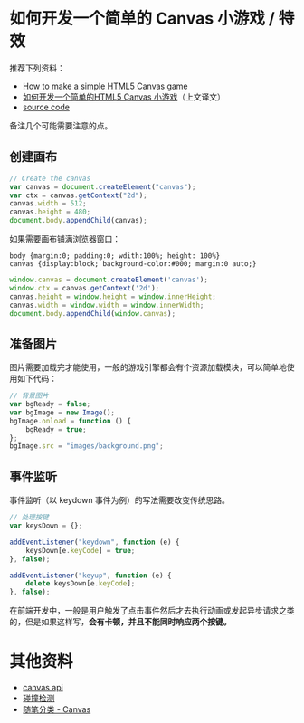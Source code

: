 # 如何开发一个简单的 Canvas 小游戏  / 特效

推荐下列资料：

- [How to make a simple HTML5 Canvas game](http://www.lostdecadegames.com/how-to-make-a-simple-html5-canvas-game/)
- [如何开发一个简单的HTML5 Canvas 小游戏](http://www.cnblogs.com/Wayou/p/how-to-make-a-simple-html5-canvas-game.html)（上文译文）
- [source code](https://github.com/lostdecade/simple_canvas_game)

备注几个可能需要注意的点。


## 创建画布

```javascript
// Create the canvas
var canvas = document.createElement("canvas");
var ctx = canvas.getContext("2d");
canvas.width = 512;
canvas.height = 480;
document.body.appendChild(canvas);
```

如果需要画布铺满浏览器窗口：

```
body {margin:0; padding:0; wdith:100%; height: 100%}
canvas {display:block; background-color:#000; margin:0 auto;}
```

```javascript
window.canvas = document.createElement('canvas');
window.ctx = canvas.getContext('2d');
canvas.height = window.height = window.innerHeight;
canvas.width = window.width = window.innerWidth;
document.body.appendChild(window.canvas);
```

## 准备图片

图片需要加载完才能使用，一般的游戏引擎都会有个资源加载模块，可以简单地使用如下代码：

```javascript
// 背景图片
var bgReady = false;
var bgImage = new Image();
bgImage.onload = function () {
    bgReady = true;
};
bgImage.src = "images/background.png";
```

## 事件监听

事件监听（以 keydown 事件为例）的写法需要改变传统思路。

```javascript
// 处理按键
var keysDown = {};

addEventListener("keydown", function (e) {
    keysDown[e.keyCode] = true;
}, false);

addEventListener("keyup", function (e) {
    delete keysDown[e.keyCode];
}, false);
```

在前端开发中，一般是用户触发了点击事件然后才去执行动画或发起异步请求之类的，但是如果这样写，**会有卡顿，并且不能同时响应两个按键。**


# 其他资料

- [canvas api](http://www.cnblogs.com/zichi/p/5120873.html)
- [碰撞检测](http://www.cnblogs.com/zichi/p/5141044.html)
- [随笔分类 - Canvas](http://www.cnblogs.com/zichi/category/627224.html)